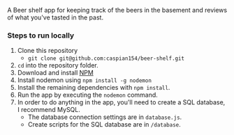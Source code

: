 A Beer shelf app for keeping track of the beers in the basement and reviews of what you've tasted in the past.

### Steps to run locally
1. Clone this repository
    * `git clone git@github.com:caspian154/beer-shelf.git`
2. `cd` into the repository folder.
3. Download and install [NPM](https://nodejs.org/en/download/)
4. Install nodemon using `npm install -g nodemon`
5. Install the remaining dependencies with `npm install`.
6. Run the app by executing the `nodemon` command.
7. In order to do anything in the app, you'll need to create a SQL database, I recommend MySQL.
	* The database connection settings are in `database.js`.
	* Create scripts for the SQL database are in `/database`.
